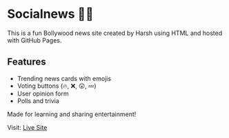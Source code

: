 # Socialnews 📱📰

This is a fun Bollywood news site created by Harsh using HTML and hosted with GitHub Pages.

## Features
- Trending news cards with emojis
- Voting buttons (🔥, ❌, 😲, 💤)
- User opinion form
- Polls and trivia

Made for learning and sharing entertainment!

Visit: [Live Site](https://harshwardhan27-bit.github.io/SocialNewsV2/)
